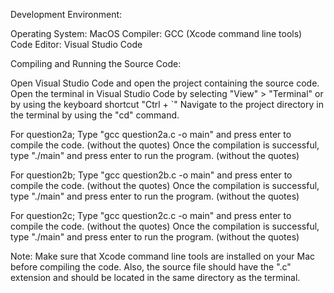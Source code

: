 Development Environment:

Operating System: MacOS
Compiler: GCC (Xcode command line tools)
Code Editor: Visual Studio Code



Compiling and Running the Source Code:

Open Visual Studio Code and open the project containing the source code.
Open the terminal in Visual Studio Code by selecting "View" > "Terminal" or by using the keyboard shortcut "Ctrl + `"
Navigate to the project directory in the terminal by using the "cd" command.

For question2a;
Type "gcc question2a.c -o main" and press enter to compile the code. (without the quotes)
Once the compilation is successful, type "./main" and press enter to run the program. (without the quotes)

For question2b;
Type "gcc question2b.c -o main" and press enter to compile the code. (without the quotes)
Once the compilation is successful, type "./main" and press enter to run the program. (without the quotes)

For question2c;
Type "gcc question2c.c -o main" and press enter to compile the code. (without the quotes)
Once the compilation is successful, type "./main" and press enter to run the program. (without the quotes)


Note: Make sure that Xcode command line tools are installed on your Mac before compiling the code. Also, the source file should have the ".c" extension and should be located in the same directory as the terminal.